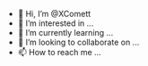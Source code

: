- 👋 Hi, I’m @XComett
- 👀 I’m interested in ...
- 🌱 I’m currently learning ...
- 💞️ I’m looking to collaborate on ...
- 📫 How to reach me ...

<!---
XComett/XComett is a ✨ special ✨ repository because its `README.md` (this file) appears on your GitHub profile.
You can click the Preview link to take a look at your changes.
--->
